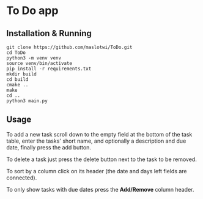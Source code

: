 # To Do app

## Installation & Running
```
git clone https://github.com/maslotwi/ToDo.git
cd ToDo
python3 -m venv venv
source venv/bin/activate
pip install -r requirements.txt
mkdir build
cd build
cmake ..
make
cd ..
python3 main.py
```

## Usage
To add a new task scroll down to the empty field at the bottom of the task table,
enter the tasks' short name, and optionally a description and due date, finally press the add button.

To delete a task just press the delete button next to the task to be removed.

To sort by a column click on its header (the date and days left fields are connected).

To only show tasks with due dates press the **Add/Remove** column header.